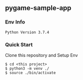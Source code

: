 ## pygame-sample-app
### Env Info
`Python Version 3.7.4`
### Quick Start
Clone this repository and
Setup Env
```shell
$ cd <this project>
$ python3 -m venv ./
$ source ./bin/activate
```